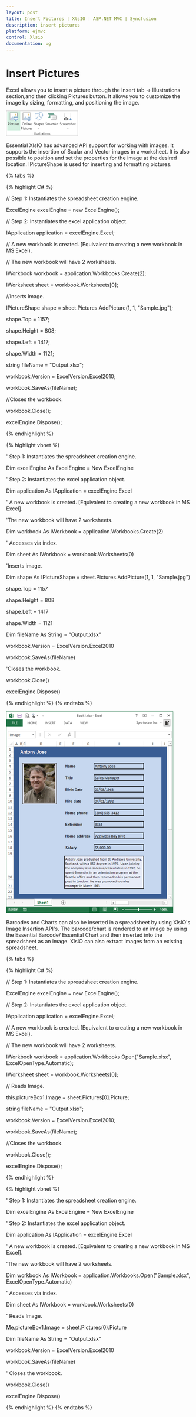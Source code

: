 ```yaml
---
layout: post
title: Insert Pictures | XlsIO | ASP.NET MVC | Syncfusion
description: insert pictures 
platform: ejmvc
control: Xlsio
documentation: ug
---
```


# Insert Pictures 

Excel allows you to insert a picture through the Insert tab -> Illustrations section,and then clicking Pictures button. It allows you to customize the image by sizing, formatting, and positioning the image.

![](Insert-Pictures_images/Insert-Pictures_img1.png)



Essential XlsIO has advanced API support for working with images. It supports the insertion of Scalar and Vector images in a worksheet. It is also possible to position and set the properties for the image at the desired location. IPictureShape is used for inserting and formatting pictures.


{% tabs %}

{% highlight C# %}  


// Step 1: Instantiates the spreadsheet creation engine.

ExcelEngine excelEngine = new ExcelEngine();



// Step 2: Instantiates the excel application object.

IApplication application = excelEngine.Excel;



// A new workbook is created. [Equivalent to creating a new workbook in MS Excel).

// The new workbook will have 2 worksheets.

IWorkbook workbook = application.Workbooks.Create(2);



IWorksheet sheet = workbook.Worksheets[0];



//Inserts image.

IPictureShape shape = sheet.Pictures.AddPicture(1, 1, "Sample.jpg");

shape.Top = 1157;

shape.Height = 808;

shape.Left = 1417;

shape.Width = 1121;



string fileName = "Output.xlsx";

workbook.Version = ExcelVersion.Excel2010;



workbook.SaveAs(fileName);



//Closes the workbook.

workbook.Close();

excelEngine.Dispose();         


{% endhighlight %} 


{% highlight vbnet %} 

' Step 1: Instantiates the spreadsheet creation engine.

Dim excelEngine As ExcelEngine = New ExcelEngine



' Step 2: Instantiates the excel application object.

Dim application As IApplication = excelEngine.Excel



' A new workbook is created. [Equivalent to creating a new workbook in MS Excel].

'The new workbook will have 2 worksheets.

Dim workbook As IWorkbook = application.Workbooks.Create(2)



' Accesses via index.

Dim sheet As IWorkbook = workbook.Worksheets(0)



'Inserts image.

Dim shape As IPictureShape = sheet.Pictures.AddPicture(1, 1, "Sample.jpg")

shape.Top = 1157

shape.Height = 808

shape.Left = 1417

shape.Width = 1121



Dim fileName As String = "Output.xlsx"

workbook.Version = ExcelVersion.Excel2010



workbook.SaveAs(fileName)



'Closes the workbook.

workbook.Close()

excelEngine.Dispose()


{% endhighlight %}
{% endtabs %}

![](Insert-Pictures_images/Insert-Pictures_img2.png)



Barcodes and Charts can also be inserted in a spreadsheet by using XlsIO's Image Insertion API's. The barcode/chart is rendered to an image by using the Essential Barcode/ Essential Chart and then inserted into the spreadsheet as an image. XlsIO can also extract images from an existing spreadsheet.


{% tabs %}

{% highlight C# %} 

// Step 1: Instantiates the spreadsheet creation engine.

ExcelEngine excelEngine = new ExcelEngine();



// Step 2: Instantiates the excel application object.

IApplication application = excelEngine.Excel;



// A new workbook is created. [Equivalent to creating a new workbook in MS Excel).

// The new workbook will have 2 worksheets.

IWorkbook workbook = application.Workbooks.Open("Sample.xlsx", ExcelOpenType.Automatic);



IWorksheet sheet = workbook.Worksheets[0];



// Reads Image.

this.pictureBox1.Image = sheet.Pictures[0].Picture;



string fileName = "Output.xlsx";

workbook.Version = ExcelVersion.Excel2010;



workbook.SaveAs(fileName);



//Closes the workbook.

workbook.Close();

excelEngine.Dispose();         

 {% endhighlight %}



{% highlight vbnet %} 


' Step 1: Instantiates the spreadsheet creation engine.

Dim excelEngine As ExcelEngine = New ExcelEngine



' Step 2: Instantiates the excel application object.

Dim application As IApplication = excelEngine.Excel



' A new workbook is created. [Equivalent to creating a new workbook in MS Excel].

'The new workbook will have 2 worksheets.

Dim workbook As IWorkbook = application.Workbooks.Open("Sample.xlsx", ExcelOpenType.Automatic)



' Accesses via index.

Dim sheet As IWorkbook = workbook.Worksheets(0)



' Reads Image.

Me.pictureBox1.Image = sheet.Pictures(0).Picture 



Dim fileName As String = "Output.xlsx"

workbook.Version = ExcelVersion.Excel2010



workbook.SaveAs(fileName)



' Closes the workbook.

workbook.Close()

excelEngine.Dispose()


{% endhighlight %}
{% endtabs %}